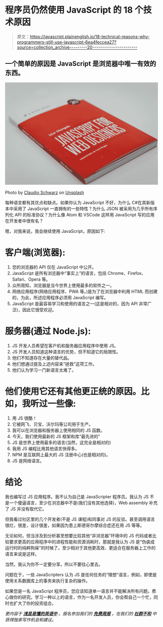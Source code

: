 # 程序员仍然使用 JavaScript 的 18 个技术原因

> 原文：<https://javascript.plainenglish.io/18-technical-reasons-why-programmers-still-use-javascript-6ea4feccea27?source=collection_archive---------20----------------------->

## 一个简单的原因是 JavaScript 是浏览器中唯一有效的东西。

![](img/b30668da3629f151889b80215d4f1c4b.png)

Photo by [Claudio Schwarz](https://unsplash.com/@purzlbaum?utm_source=medium&utm_medium=referral) on [Unsplash](https://unsplash.com?utm_source=medium&utm_medium=referral)

每种语言都有其优点和缺点。如果你认为 JavaScript 不好，为什么 C#在其新版本中采用了 JavaScript 一直拥有的一些特性？为什么 JSON 被采用为几乎所有序列化 API 的标准协议？为什么像 Atom 和 VSCode 这样用 JavaScript 写的应用在开发者中很有名？

嗯，对我来说，我会继续使用 JavaScript，原因如下:

# 客户端(浏览器):

1.  您的浏览器的 API 仅在 JavaScript 中公开。
2.  JavaScript 是所有浏览器中“事实上”的语言，包括 Chrome、Firefox、Safari、Opera 等。
3.  众所周知，浏览器是当今世界上使用最多的软件之一。
4.  网络应用程序(网络应用程序、PWA 等。)是为了在浏览器中利用 HTML 而创建的，为此，所述应用程序必须用 JavaScript 编写。
5.  JavaScript 是最容易学习和使用的语言之一(这是相对的，因为 API 非常广泛)，因此它很受欢迎。

# 服务器(通过 Node.js):

1.  JS 开发人员希望在客户机和服务器应用程序中使用 JS。
2.  JS 开发人员知道这种语言的优势，但不知道它的局限性。
3.  他们不知道存在大量的替代品。
4.  他们想通过提及上述内容来“拯救”这项工作。
5.  他们认为学习一门新语言太难了。

# 他们使用它还有其他更正统的原因。比如，我听过一些像:

1.  用 JS 很酷！
2.  它被网飞、贝宝、沃尔玛等公司用于生产。
3.  我可以在浏览器和服务器上使用相同的 JS 函数。
4.  今天，我们使用最新的 JS 框架和库“最先进的”
5.  JS 是世界上使用最多的语言(当然，这完全是相对的)
6.  我用 JS 编程比用其他语言快得多。
7.  NPM 是互联网上最大的 JS 注册中心(也是相对的)。
8.  JS 是网络语言。

# 结论

我也编写过 JS 应用程序。我不认为自己是 JavaScripter 程序员。我认为 JS 不是一个傻逼语言，至少在浏览器中不是(我们没有其他选择)，Web assembly 补充了 JS 并没有取代它。

但我看过社区里的几个开发者(不是 JS 课程)和同事对 JS 的反驳。甚至调用语言很烂，很差，设计很差，如果因为患上斯德哥尔摩综合症还在用 JS 等等。

无论如何，但当涉及到分析甚至想要比较其他“非浏览器”环境中的 JS 代码或者比较要求更高的应用程序中的进程性能和资源消耗时，那就是我认为 JS 是“伪装成运行时的纯粹狗屎”的时候了。至少相对于其他更高效、更适合在服务器上工作的语言来说是这样。

当然，我认为你不一定要分享。所以不要往心里去。

问题在于，一些 JavaScripters 认为 JS 是任何任务的“理想”语言，例如，即使是使用关系数据库上的事务来执行复杂的操作。

如果您是一名 JavaScript 程序员，您应该知道单一语言并不能解决所有问题。费心做你的研究。学习一种以上的语言，作为一名开发人员，你会帮自己一个忙，同时也扩大了你的投资组合。

*更内容于* [***浅显易懂的英语中***](http://plainenglish.io/) *。报名参加我们的* [***免费周报***](http://newsletter.plainenglish.io/) *。在我们的* [***社群不和***](https://discord.gg/GtDtUAvyhW) *中获得独家写作机会和建议。*